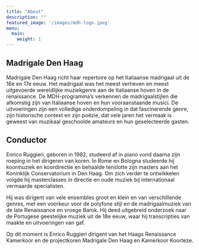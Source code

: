 ```yaml
---
title: "About"
description: ""
featured_image: '/images/mdh-logo.jpeg'
menu:
  main:
    weight: 1
---
```

## Madrigale Den Haag

Madrigale Den Haag richt haar repertoire op het Italiaanse madrigaal uit de 16e en 17e eeuw. Het madrigaal was het meest verheven en meest uitgevoerde wereldlijke muziekgenre aan de Italiaanse hoven in de renaissance. De MDH-programma’s verkennen de madrigaalstijlen die afkomstig zijn van Italiaanse hoven en hun vooraanstaande musici. De uitvoeringen zijn een volledige onderdompeling in dat fascinerende genre, zijn historische context en zijn poëzie, dat vele jaren het vermaak is geweest van muzikaal geschoolde amateurs en hun geselecteerde gasten.

## Conductor
Enrico Ruggieri, geboren in 1982, studeerd af in piano vond daarna zijn roeping in het
dirigeren van koren. In Rome en Bologna studeerde hij koormuziek en koordirectie en
behaalde tenslotte zijn masters aan het Koninklijk Conservatorium in Den Haag. Om zich
verder te ontwikkelen volgde hij masterclasses in directie en oude muziek bij internationaal
vermaarde specialisten.

Hij was dirigent van vele ensembles groot en klein en van verschillende genres, met een
voorkeur voor de polyfone stijl en de madrigaalmuziek van de late Renaissance en vroege
Barok. Hij deed uitgebreid onderzoek naar de Portugese geestelijke muziek uit de 18e eeuw,
waar hij transcripties van maakte en uitvoeringen van gaf.

Op dit moment is Enrico Ruggieri dirigent van het Haags Renaissance Kamerkoor en de
projectkoren Madrigale Den Haag en Kamerkoor Koorteze.
